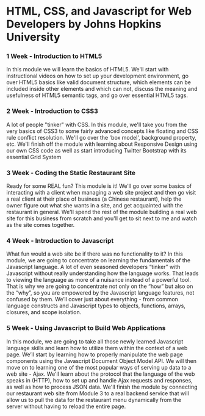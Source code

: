 # HTML, CSS, and Javascript for Web Developers by Johns Hopkins University
### 1 Week - Introduction to HTML5
In this module we will learn the basics of HTML5. We'll start with instructional videos on how to set up your development environment, go over HTML5 basics like valid document structure, which elements can be included inside other elements and which can not, discuss the meaning and usefulness of HTML5 semantic tags, and go over essential HTML5 tags.
### 2 Week - Introduction to CSS3
A lot of people "tinker" with CSS. In this module, we'll take you from the very basics of CSS3 to some fairly advanced concepts like floating and CSS rule conflict resolution. We'll go over the 'box model', background property, etc. We'll finish off the module with learning about Responsive Design using our own CSS code as well as start introducing Twitter Bootstrap with its essential Grid System
### 3 Week - Coding the Static Restaurant Site
Ready for some REAL fun? This module is it! We'll go over some basics of interacting with a client when managing a web site project and then go visit a real client at their place of business (a Chinese restaurant), help the owner figure out what she wants in a site, and get acquainted with the restaurant in general. We'll spend the rest of the module building a real web site for this business from scratch and you'll get to sit next to me and watch as the site comes together.
### 4 Week - Introduction to Javascript
What fun would a web site be if there was no functionality to it? In this module, we are going to concentrate on learning the fundamentals of the Javascript language. A lot of even seasoned developers “tinker” with Javascript without really understanding how the language works. That leads to viewing the language as more of a nuisance instead of a powerful tool. That is why we are going to concentrate not only on the “how” but also on the “why”, so you are empowered by the Javascript language features, not confused by them. We’ll cover just about everything - from common language constructs and Javascript types to objects, functions, arrays, closures, and scope isolation.
### 5 Week - Using Javascript to Build Web Applications
In this module, we are going to take all those newly learned Javascript language skills and learn how to utilize them within the context of a web page. We’ll start by learning how to properly manipulate the web page components using the Javascript Document Object Model API. We will then move on to learning one of the most popular ways of serving up data to a web site - Ajax. We'll learn about the protocol that the language of the web speaks in (HTTP), how to set up and handle Ajax requests and responses, as well as how to process JSON data. We'll finish the module by connecting our restaurant web site from Module 3 to a real backend service that will allow us to pull the data for the restaurant menu dynamically from the server without having to reload the entire page.
